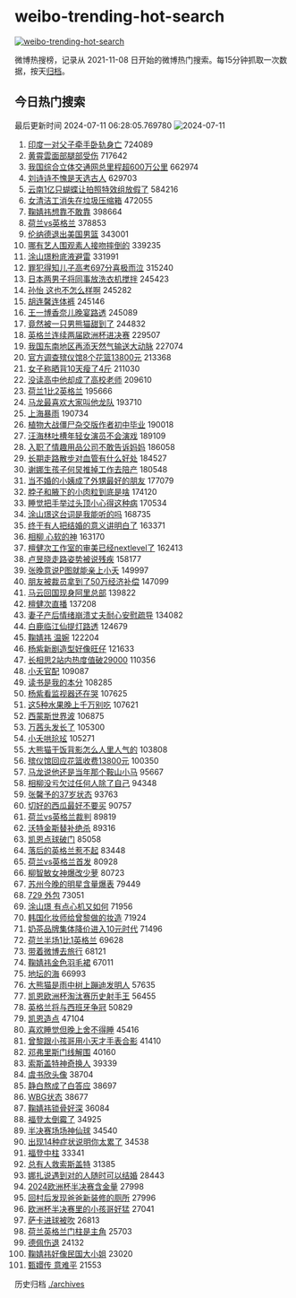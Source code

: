 # weibo-trending-hot-search

[![weibo-trending-hot-search](https://github.com/ameizi/weibo-trending-hot-search/actions/workflows/ci.yml/badge.svg)](https://github.com/ameizi/weibo-trending-hot-search/actions/workflows/ci.yml)

微博热搜榜，记录从 2021-11-08 日开始的微博热门搜索。每15分钟抓取一次数据，按天[归档](./archives)。

## 今日热门搜索

<!-- BEGIN --> 
最后更新时间 2024-07-11 06:28:05.769780 
![2024-07-11](https://imgs-storage.s3.us-east-005.backblazeb2.com/20240711/2024-07-11.png?versionId=4_z8fbbed132d73df8689c40f13_f114077d063939ad8_d20240710_m222805_c005_v0501022_t0033_u01720650485258) 
1. [印度一对父子牵手卧轨身亡](https://s.weibo.com/weibo?q=%23%E5%8D%B0%E5%BA%A6%E4%B8%80%E5%AF%B9%E7%88%B6%E5%AD%90%E7%89%B5%E6%89%8B%E5%8D%A7%E8%BD%A8%E8%BA%AB%E4%BA%A1%23&t=31&band_rank=1&Refer=top) 724089
1. [黄霄雲面部腿部受伤](https://s.weibo.com/weibo?q=%23%E9%BB%84%E9%9C%84%E9%9B%B2%E9%9D%A2%E9%83%A8%E8%85%BF%E9%83%A8%E5%8F%97%E4%BC%A4%23&t=31&band_rank=2&Refer=top) 717642
1. [我国综合立体交通网总里程超600万公里](https://s.weibo.com/weibo?q=%23%E6%88%91%E5%9B%BD%E7%BB%BC%E5%90%88%E7%AB%8B%E4%BD%93%E4%BA%A4%E9%80%9A%E7%BD%91%E6%80%BB%E9%87%8C%E7%A8%8B%E8%B6%85600%E4%B8%87%E5%85%AC%E9%87%8C%23&t=31&band_rank=3&Refer=top) 662974
1. [刘诗诗不愧是天选古人](https://s.weibo.com/weibo?q=%23%E5%88%98%E8%AF%97%E8%AF%97%E4%B8%8D%E6%84%A7%E6%98%AF%E5%A4%A9%E9%80%89%E5%8F%A4%E4%BA%BA%23&t=31&band_rank=4&Refer=top) 629703
1. [云南1亿只蝴蝶让拍照特效组放假了](https://s.weibo.com/weibo?q=%23%E4%BA%91%E5%8D%971%E4%BA%BF%E5%8F%AA%E8%9D%B4%E8%9D%B6%E8%AE%A9%E6%8B%8D%E7%85%A7%E7%89%B9%E6%95%88%E7%BB%84%E6%94%BE%E5%81%87%E4%BA%86%23&t=31&band_rank=5&Refer=top) 584216
1. [女清洁工消失在垃圾压缩箱](https://s.weibo.com/weibo?q=%23%E5%A5%B3%E6%B8%85%E6%B4%81%E5%B7%A5%E6%B6%88%E5%A4%B1%E5%9C%A8%E5%9E%83%E5%9C%BE%E5%8E%8B%E7%BC%A9%E7%AE%B1%23&t=31&band_rank=28&Refer=top) 472055
1. [鞠婧祎想靠不敢靠](https://s.weibo.com/weibo?q=%23%E9%9E%A0%E5%A9%A7%E7%A5%8E%E6%83%B3%E9%9D%A0%E4%B8%8D%E6%95%A2%E9%9D%A0%23&t=31&band_rank=15&Refer=top) 398664
1. [荷兰vs英格兰](https://s.weibo.com/weibo?q=%23%E8%8D%B7%E5%85%B0vs%E8%8B%B1%E6%A0%BC%E5%85%B0%23&t=31&band_rank=40&Refer=top) 378853
1. [伦纳德退出美国男篮](https://s.weibo.com/weibo?q=%23%E4%BC%A6%E7%BA%B3%E5%BE%B7%E9%80%80%E5%87%BA%E7%BE%8E%E5%9B%BD%E7%94%B7%E7%AF%AE%23&t=31&band_rank=6&Refer=top) 343001
1. [哪有艺人围观素人接吻摔倒的](https://s.weibo.com/weibo?q=%23%E5%93%AA%E6%9C%89%E8%89%BA%E4%BA%BA%E5%9B%B4%E8%A7%82%E7%B4%A0%E4%BA%BA%E6%8E%A5%E5%90%BB%E6%91%94%E5%80%92%E7%9A%84%23&t=31&band_rank=7&Refer=top) 339235
1. [涂山璟粉底液避雷](https://s.weibo.com/weibo?q=%23%E6%B6%82%E5%B1%B1%E7%92%9F%E7%B2%89%E5%BA%95%E6%B6%B2%E9%81%BF%E9%9B%B7%23&t=31&band_rank=8&Refer=top) 331991
1. [罪犯得知儿子高考697分喜极而泣](https://s.weibo.com/weibo?q=%23%E7%BD%AA%E7%8A%AF%E5%BE%97%E7%9F%A5%E5%84%BF%E5%AD%90%E9%AB%98%E8%80%83697%E5%88%86%E5%96%9C%E6%9E%81%E8%80%8C%E6%B3%A3%23&t=31&band_rank=9&Refer=top) 315240
1. [日本两男子将同事放洗衣机搅拌](https://s.weibo.com/weibo?q=%23%E6%97%A5%E6%9C%AC%E4%B8%A4%E7%94%B7%E5%AD%90%E5%B0%86%E5%90%8C%E4%BA%8B%E6%94%BE%E6%B4%97%E8%A1%A3%E6%9C%BA%E6%90%85%E6%8B%8C%23&t=31&band_rank=10&Refer=top) 245423
1. [孙怡 这也不怎么样啊](https://s.weibo.com/weibo?q=%E5%AD%99%E6%80%A1%20%E8%BF%99%E4%B9%9F%E4%B8%8D%E6%80%8E%E4%B9%88%E6%A0%B7%E5%95%8A&t=31&band_rank=11&Refer=top) 245282
1. [胡连馨连体裤](https://s.weibo.com/weibo?q=%23%E8%83%A1%E8%BF%9E%E9%A6%A8%E8%BF%9E%E4%BD%93%E8%A3%A4%23&t=31&band_rank=12&Refer=top) 245146
1. [王一博香奈儿晚宴路透](https://s.weibo.com/weibo?q=%23%E7%8E%8B%E4%B8%80%E5%8D%9A%E9%A6%99%E5%A5%88%E5%84%BF%E6%99%9A%E5%AE%B4%E8%B7%AF%E9%80%8F%23&t=31&band_rank=13&Refer=top) 245089
1. [竟然被一只男熊猫甜到了](https://s.weibo.com/weibo?q=%23%E7%AB%9F%E7%84%B6%E8%A2%AB%E4%B8%80%E5%8F%AA%E7%94%B7%E7%86%8A%E7%8C%AB%E7%94%9C%E5%88%B0%E4%BA%86%23&t=31&band_rank=14&Refer=top) 244832
1. [英格兰连续两届欧洲杯进决赛](https://s.weibo.com/weibo?q=%23%E8%8B%B1%E6%A0%BC%E5%85%B0%E8%BF%9E%E7%BB%AD%E4%B8%A4%E5%B1%8A%E6%AC%A7%E6%B4%B2%E6%9D%AF%E8%BF%9B%E5%86%B3%E8%B5%9B%23&t=31&band_rank=9&Refer=top) 229507
1. [我国东南地区再添天然气输送大动脉](https://s.weibo.com/weibo?q=%23%E6%88%91%E5%9B%BD%E4%B8%9C%E5%8D%97%E5%9C%B0%E5%8C%BA%E5%86%8D%E6%B7%BB%E5%A4%A9%E7%84%B6%E6%B0%94%E8%BE%93%E9%80%81%E5%A4%A7%E5%8A%A8%E8%84%89%23&t=31&band_rank=3&Refer=top) 227074
1. [官方调查殡仪馆8个花篮13800元](https://s.weibo.com/weibo?q=%23%E5%AE%98%E6%96%B9%E8%B0%83%E6%9F%A5%E6%AE%A1%E4%BB%AA%E9%A6%868%E4%B8%AA%E8%8A%B1%E7%AF%AE13800%E5%85%83%23&t=31&band_rank=16&Refer=top) 213368
1. [女子称晒背10天瘦了4斤](https://s.weibo.com/weibo?q=%23%E5%A5%B3%E5%AD%90%E7%A7%B0%E6%99%92%E8%83%8C10%E5%A4%A9%E7%98%A6%E4%BA%864%E6%96%A4%23&t=31&band_rank=17&Refer=top) 211030
1. [没读高中他却成了高校老师](https://s.weibo.com/weibo?q=%23%E6%B2%A1%E8%AF%BB%E9%AB%98%E4%B8%AD%E4%BB%96%E5%8D%B4%E6%88%90%E4%BA%86%E9%AB%98%E6%A0%A1%E8%80%81%E5%B8%88%23&t=31&band_rank=30&Refer=top) 209610
1. [荷兰1比2英格兰](https://s.weibo.com/weibo?q=%23%E8%8D%B7%E5%85%B01%E6%AF%942%E8%8B%B1%E6%A0%BC%E5%85%B0%23&t=31&band_rank=2&Refer=top) 195666
1. [马龙最喜欢大家叫他龙队](https://s.weibo.com/weibo?q=%23%E9%A9%AC%E9%BE%99%E6%9C%80%E5%96%9C%E6%AC%A2%E5%A4%A7%E5%AE%B6%E5%8F%AB%E4%BB%96%E9%BE%99%E9%98%9F%23&t=31&band_rank=18&Refer=top) 193710
1. [上海暴雨](https://s.weibo.com/weibo?q=%E4%B8%8A%E6%B5%B7%E6%9A%B4%E9%9B%A8&t=31&band_rank=19&Refer=top) 190734
1. [植物大战僵尸杂交版作者初中毕业](https://s.weibo.com/weibo?q=%23%E6%A4%8D%E7%89%A9%E5%A4%A7%E6%88%98%E5%83%B5%E5%B0%B8%E6%9D%82%E4%BA%A4%E7%89%88%E4%BD%9C%E8%80%85%E5%88%9D%E4%B8%AD%E6%AF%95%E4%B8%9A%23&t=31&band_rank=20&Refer=top) 190018
1. [汪海林吐槽年轻女演员不会演戏](https://s.weibo.com/weibo?q=%23%E6%B1%AA%E6%B5%B7%E6%9E%97%E5%90%90%E6%A7%BD%E5%B9%B4%E8%BD%BB%E5%A5%B3%E6%BC%94%E5%91%98%E4%B8%8D%E4%BC%9A%E6%BC%94%E6%88%8F%23&t=31&band_rank=30&Refer=top) 189109
1. [入职了情趣用品公司不敢告诉妈妈](https://s.weibo.com/weibo?q=%23%E5%85%A5%E8%81%8C%E4%BA%86%E6%83%85%E8%B6%A3%E7%94%A8%E5%93%81%E5%85%AC%E5%8F%B8%E4%B8%8D%E6%95%A2%E5%91%8A%E8%AF%89%E5%A6%88%E5%A6%88%23&t=31&band_rank=21&Refer=top) 186058
1. [长期走路散步对血管有什么好处](https://s.weibo.com/weibo?q=%23%E9%95%BF%E6%9C%9F%E8%B5%B0%E8%B7%AF%E6%95%A3%E6%AD%A5%E5%AF%B9%E8%A1%80%E7%AE%A1%E6%9C%89%E4%BB%80%E4%B9%88%E5%A5%BD%E5%A4%84%23&t=31&band_rank=22&Refer=top) 184527
1. [谢娜生孩子何炅推掉工作去陪产](https://s.weibo.com/weibo?q=%23%E8%B0%A2%E5%A8%9C%E7%94%9F%E5%AD%A9%E5%AD%90%E4%BD%95%E7%82%85%E6%8E%A8%E6%8E%89%E5%B7%A5%E4%BD%9C%E5%8E%BB%E9%99%AA%E4%BA%A7%23&t=31&band_rank=23&Refer=top) 180548
1. [当不婚的小姨成了外甥最好的朋友](https://s.weibo.com/weibo?q=%23%E5%BD%93%E4%B8%8D%E5%A9%9A%E7%9A%84%E5%B0%8F%E5%A7%A8%E6%88%90%E4%BA%86%E5%A4%96%E7%94%A5%E6%9C%80%E5%A5%BD%E7%9A%84%E6%9C%8B%E5%8F%8B%23&t=31&band_rank=24&Refer=top) 177079
1. [脖子和腋下的小肉粒到底是啥](https://s.weibo.com/weibo?q=%23%E8%84%96%E5%AD%90%E5%92%8C%E8%85%8B%E4%B8%8B%E7%9A%84%E5%B0%8F%E8%82%89%E7%B2%92%E5%88%B0%E5%BA%95%E6%98%AF%E5%95%A5%23&t=31&band_rank=25&Refer=top) 174120
1. [睡觉把手举过头顶小心得这种病](https://s.weibo.com/weibo?q=%23%E7%9D%A1%E8%A7%89%E6%8A%8A%E6%89%8B%E4%B8%BE%E8%BF%87%E5%A4%B4%E9%A1%B6%E5%B0%8F%E5%BF%83%E5%BE%97%E8%BF%99%E7%A7%8D%E7%97%85%23&t=31&band_rank=26&Refer=top) 170534
1. [涂山璟这台词是我能听的吗](https://s.weibo.com/weibo?q=%E6%B6%82%E5%B1%B1%E7%92%9F%E8%BF%99%E5%8F%B0%E8%AF%8D%E6%98%AF%E6%88%91%E8%83%BD%E5%90%AC%E7%9A%84%E5%90%97&t=31&band_rank=27&Refer=top) 168735
1. [终于有人把结婚的意义讲明白了](https://s.weibo.com/weibo?q=%23%E7%BB%88%E4%BA%8E%E6%9C%89%E4%BA%BA%E6%8A%8A%E7%BB%93%E5%A9%9A%E7%9A%84%E6%84%8F%E4%B9%89%E8%AE%B2%E6%98%8E%E7%99%BD%E4%BA%86%23&t=31&band_rank=29&Refer=top) 163371
1. [相柳 心软的神](https://s.weibo.com/weibo?q=%E7%9B%B8%E6%9F%B3%20%E5%BF%83%E8%BD%AF%E7%9A%84%E7%A5%9E&t=31&band_rank=31&Refer=top) 163170
1. [檀健次工作室的审美已经nextlevel了](https://s.weibo.com/weibo?q=%23%E6%AA%80%E5%81%A5%E6%AC%A1%E5%B7%A5%E4%BD%9C%E5%AE%A4%E7%9A%84%E5%AE%A1%E7%BE%8E%E5%B7%B2%E7%BB%8Fnextlevel%E4%BA%86%23&t=31&band_rank=15&Refer=top) 162413
1. [卢昱晓走路姿势被说残疾](https://s.weibo.com/weibo?q=%23%E5%8D%A2%E6%98%B1%E6%99%93%E8%B5%B0%E8%B7%AF%E5%A7%BF%E5%8A%BF%E8%A2%AB%E8%AF%B4%E6%AE%8B%E7%96%BE%23&t=31&band_rank=32&Refer=top) 158177
1. [张晚意说P图就能亲上小夭](https://s.weibo.com/weibo?q=%23%E5%BC%A0%E6%99%9A%E6%84%8F%E8%AF%B4P%E5%9B%BE%E5%B0%B1%E8%83%BD%E4%BA%B2%E4%B8%8A%E5%B0%8F%E5%A4%AD%23&t=31&band_rank=33&Refer=top) 149997
1. [朋友被裁员拿到了50万经济补偿](https://s.weibo.com/weibo?q=%23%E6%9C%8B%E5%8F%8B%E8%A2%AB%E8%A3%81%E5%91%98%E6%8B%BF%E5%88%B0%E4%BA%8650%E4%B8%87%E7%BB%8F%E6%B5%8E%E8%A1%A5%E5%81%BF%23&t=31&band_rank=34&Refer=top) 147099
1. [马云回国现身阿里总部](https://s.weibo.com/weibo?q=%23%E9%A9%AC%E4%BA%91%E5%9B%9E%E5%9B%BD%E7%8E%B0%E8%BA%AB%E9%98%BF%E9%87%8C%E6%80%BB%E9%83%A8%23&t=31&band_rank=35&Refer=top) 139822
1. [檀健次直播](https://s.weibo.com/weibo?q=%23%E6%AA%80%E5%81%A5%E6%AC%A1%E7%9B%B4%E6%92%AD%23&t=31&band_rank=36&Refer=top) 137208
1. [妻子产后情绪崩溃丈夫耐心安慰疏导](https://s.weibo.com/weibo?q=%23%E5%A6%BB%E5%AD%90%E4%BA%A7%E5%90%8E%E6%83%85%E7%BB%AA%E5%B4%A9%E6%BA%83%E4%B8%88%E5%A4%AB%E8%80%90%E5%BF%83%E5%AE%89%E6%85%B0%E7%96%8F%E5%AF%BC%23&t=31&band_rank=15&Refer=top) 134082
1. [白鹿临江仙提灯路透](https://s.weibo.com/weibo?q=%23%E7%99%BD%E9%B9%BF%E4%B8%B4%E6%B1%9F%E4%BB%99%E6%8F%90%E7%81%AF%E8%B7%AF%E9%80%8F%23&t=31&band_rank=37&Refer=top) 124679
1. [鞠婧祎 温婉](https://s.weibo.com/weibo?q=%E9%9E%A0%E5%A9%A7%E7%A5%8E%20%E6%B8%A9%E5%A9%89&t=31&band_rank=38&Refer=top) 122204
1. [杨紫新剧造型好像旺仔](https://s.weibo.com/weibo?q=%23%E6%9D%A8%E7%B4%AB%E6%96%B0%E5%89%A7%E9%80%A0%E5%9E%8B%E5%A5%BD%E5%83%8F%E6%97%BA%E4%BB%94%23&t=31&band_rank=39&Refer=top) 121633
1. [长相思2站内热度值破29000](https://s.weibo.com/weibo?q=%23%E9%95%BF%E7%9B%B8%E6%80%9D2%E7%AB%99%E5%86%85%E7%83%AD%E5%BA%A6%E5%80%BC%E7%A0%B429000%23&t=31&band_rank=41&Refer=top) 110356
1. [小夭官配](https://s.weibo.com/weibo?q=%E5%B0%8F%E5%A4%AD%E5%AE%98%E9%85%8D&t=31&band_rank=35&Refer=top) 109087
1. [读书是我的本分](https://s.weibo.com/weibo?q=%E8%AF%BB%E4%B9%A6%E6%98%AF%E6%88%91%E7%9A%84%E6%9C%AC%E5%88%86&t=31&band_rank=42&Refer=top) 108285
1. [杨紫看监视器还在哭](https://s.weibo.com/weibo?q=%23%E6%9D%A8%E7%B4%AB%E7%9C%8B%E7%9B%91%E8%A7%86%E5%99%A8%E8%BF%98%E5%9C%A8%E5%93%AD%23&t=31&band_rank=44&Refer=top) 107625
1. [这5种水果晚上千万别吃](https://s.weibo.com/weibo?q=%23%E8%BF%995%E7%A7%8D%E6%B0%B4%E6%9E%9C%E6%99%9A%E4%B8%8A%E5%8D%83%E4%B8%87%E5%88%AB%E5%90%83%23&t=31&band_rank=43&Refer=top) 107621
1. [西蒙斯世界波](https://s.weibo.com/weibo?q=%23%E8%A5%BF%E8%92%99%E6%96%AF%E4%B8%96%E7%95%8C%E6%B3%A2%23&t=31&band_rank=4&Refer=top) 106875
1. [万茜头发长了](https://s.weibo.com/weibo?q=%23%E4%B8%87%E8%8C%9C%E5%A4%B4%E5%8F%91%E9%95%BF%E4%BA%86%23&t=31&band_rank=45&Refer=top) 105300
1. [小夭哄玱玹](https://s.weibo.com/weibo?q=%23%E5%B0%8F%E5%A4%AD%E5%93%84%E7%8E%B1%E7%8E%B9%23&t=31&band_rank=46&Refer=top) 105271
1. [大熊猫干饭背影怎么人里人气的](https://s.weibo.com/weibo?q=%23%E5%A4%A7%E7%86%8A%E7%8C%AB%E5%B9%B2%E9%A5%AD%E8%83%8C%E5%BD%B1%E6%80%8E%E4%B9%88%E4%BA%BA%E9%87%8C%E4%BA%BA%E6%B0%94%E7%9A%84%23&t=31&band_rank=10&Refer=top) 103808
1. [殡仪馆回应花篮收费13800元](https://s.weibo.com/weibo?q=%23%E6%AE%A1%E4%BB%AA%E9%A6%86%E5%9B%9E%E5%BA%94%E8%8A%B1%E7%AF%AE%E6%94%B6%E8%B4%B913800%E5%85%83%23&t=31&band_rank=47&Refer=top) 100350
1. [马龙说他还是当年那个鞍山小马](https://s.weibo.com/weibo?q=%23%E9%A9%AC%E9%BE%99%E8%AF%B4%E4%BB%96%E8%BF%98%E6%98%AF%E5%BD%93%E5%B9%B4%E9%82%A3%E4%B8%AA%E9%9E%8D%E5%B1%B1%E5%B0%8F%E9%A9%AC%23&t=31&band_rank=48&Refer=top) 95667
1. [相柳没亏欠过任何人除了自己](https://s.weibo.com/weibo?q=%23%E7%9B%B8%E6%9F%B3%E6%B2%A1%E4%BA%8F%E6%AC%A0%E8%BF%87%E4%BB%BB%E4%BD%95%E4%BA%BA%E9%99%A4%E4%BA%86%E8%87%AA%E5%B7%B1%23&t=31&band_rank=38&Refer=top) 94348
1. [张馨予的37岁状态](https://s.weibo.com/weibo?q=%23%E5%BC%A0%E9%A6%A8%E4%BA%88%E7%9A%8437%E5%B2%81%E7%8A%B6%E6%80%81%23&t=31&band_rank=49&Refer=top) 93763
1. [切好的西瓜最好不要买](https://s.weibo.com/weibo?q=%23%E5%88%87%E5%A5%BD%E7%9A%84%E8%A5%BF%E7%93%9C%E6%9C%80%E5%A5%BD%E4%B8%8D%E8%A6%81%E4%B9%B0%23&t=31&band_rank=50&Refer=top) 90757
1. [荷兰vs英格兰裁判](https://s.weibo.com/weibo?q=%23%E8%8D%B7%E5%85%B0vs%E8%8B%B1%E6%A0%BC%E5%85%B0%E8%A3%81%E5%88%A4%23&t=31&band_rank=11&Refer=top) 89819
1. [沃特金斯替补绝杀](https://s.weibo.com/weibo?q=%23%E6%B2%83%E7%89%B9%E9%87%91%E6%96%AF%E6%9B%BF%E8%A1%A5%E7%BB%9D%E6%9D%80%23&t=31&band_rank=5&Refer=top) 89316
1. [凯恩点球破门](https://s.weibo.com/weibo?q=%23%E5%87%AF%E6%81%A9%E7%82%B9%E7%90%83%E7%A0%B4%E9%97%A8%23&t=31&band_rank=13&Refer=top) 85058
1. [落后的英格兰惹不起](https://s.weibo.com/weibo?q=%23%E8%90%BD%E5%90%8E%E7%9A%84%E8%8B%B1%E6%A0%BC%E5%85%B0%E6%83%B9%E4%B8%8D%E8%B5%B7%23&t=31&band_rank=38&Refer=top) 83448
1. [荷兰vs英格兰首发](https://s.weibo.com/weibo?q=%23%E8%8D%B7%E5%85%B0vs%E8%8B%B1%E6%A0%BC%E5%85%B0%E9%A6%96%E5%8F%91%23&t=31&band_rank=39&Refer=top) 80928
1. [柳智敏女神爆改少萝](https://s.weibo.com/weibo?q=%23%E6%9F%B3%E6%99%BA%E6%95%8F%E5%A5%B3%E7%A5%9E%E7%88%86%E6%94%B9%E5%B0%91%E8%90%9D%23&t=31&band_rank=30&Refer=top) 80723
1. [苏州今晚的明星含量爆表](https://s.weibo.com/weibo?q=%23%E8%8B%8F%E5%B7%9E%E4%BB%8A%E6%99%9A%E7%9A%84%E6%98%8E%E6%98%9F%E5%90%AB%E9%87%8F%E7%88%86%E8%A1%A8%23&t=31&band_rank=50&Refer=top) 79449
1. [729 外包](https://s.weibo.com/weibo?q=729%20%E5%A4%96%E5%8C%85&t=31&band_rank=37&Refer=top) 73051
1. [涂山璟 有点心机又如何](https://s.weibo.com/weibo?q=%E6%B6%82%E5%B1%B1%E7%92%9F%20%E6%9C%89%E7%82%B9%E5%BF%83%E6%9C%BA%E5%8F%88%E5%A6%82%E4%BD%95&t=31&band_rank=49&Refer=top) 71956
1. [韩国化妆师给曾黎做的妆造](https://s.weibo.com/weibo?q=%23%E9%9F%A9%E5%9B%BD%E5%8C%96%E5%A6%86%E5%B8%88%E7%BB%99%E6%9B%BE%E9%BB%8E%E5%81%9A%E7%9A%84%E5%A6%86%E9%80%A0%23&t=31&band_rank=50&Refer=top) 71924
1. [奶茶品牌集体降价进入10元时代](https://s.weibo.com/weibo?q=%23%E5%A5%B6%E8%8C%B6%E5%93%81%E7%89%8C%E9%9B%86%E4%BD%93%E9%99%8D%E4%BB%B7%E8%BF%9B%E5%85%A510%E5%85%83%E6%97%B6%E4%BB%A3%23&t=31&band_rank=46&Refer=top) 71496
1. [荷兰半场1比1英格兰](https://s.weibo.com/weibo?q=%23%E8%8D%B7%E5%85%B0%E5%8D%8A%E5%9C%BA1%E6%AF%941%E8%8B%B1%E6%A0%BC%E5%85%B0%23&t=31&band_rank=11&Refer=top) 69628
1. [带着微博去旅行](https://s.weibo.com/weibo?q=%E5%B8%A6%E7%9D%80%E5%BE%AE%E5%8D%9A%E5%8E%BB%E6%97%85%E8%A1%8C&t=31&band_rank=15&Refer=top) 68121
1. [鞠婧祎金色羽毛裙](https://s.weibo.com/weibo?q=%23%E9%9E%A0%E5%A9%A7%E7%A5%8E%E9%87%91%E8%89%B2%E7%BE%BD%E6%AF%9B%E8%A3%99%23&t=31&band_rank=47&Refer=top) 67011
1. [地坛的海](https://s.weibo.com/weibo?q=%E5%9C%B0%E5%9D%9B%E7%9A%84%E6%B5%B7&t=31&band_rank=50&Refer=top) 66993
1. [大熊猫是雨中树上蹦迪发明人](https://s.weibo.com/weibo?q=%23%E5%A4%A7%E7%86%8A%E7%8C%AB%E6%98%AF%E9%9B%A8%E4%B8%AD%E6%A0%91%E4%B8%8A%E8%B9%A6%E8%BF%AA%E5%8F%91%E6%98%8E%E4%BA%BA%23&t=31&band_rank=20&Refer=top) 57635
1. [凯恩欧洲杯淘汰赛历史射手王](https://s.weibo.com/weibo?q=%23%E5%87%AF%E6%81%A9%E6%AC%A7%E6%B4%B2%E6%9D%AF%E6%B7%98%E6%B1%B0%E8%B5%9B%E5%8E%86%E5%8F%B2%E5%B0%84%E6%89%8B%E7%8E%8B%23&t=31&band_rank=15&Refer=top) 56455
1. [英格兰将与西班牙争冠](https://s.weibo.com/weibo?q=%23%E8%8B%B1%E6%A0%BC%E5%85%B0%E5%B0%86%E4%B8%8E%E8%A5%BF%E7%8F%AD%E7%89%99%E4%BA%89%E5%86%A0%23&t=31&band_rank=25&Refer=top) 50829
1. [凯恩造点](https://s.weibo.com/weibo?q=%23%E5%87%AF%E6%81%A9%E9%80%A0%E7%82%B9%23&t=31&band_rank=18&Refer=top) 47104
1. [喜欢睡觉但晚上舍不得睡](https://s.weibo.com/weibo?q=%23%E5%96%9C%E6%AC%A2%E7%9D%A1%E8%A7%89%E4%BD%86%E6%99%9A%E4%B8%8A%E8%88%8D%E4%B8%8D%E5%BE%97%E7%9D%A1%23&t=31&band_rank=36&Refer=top) 45416
1. [曾黎跟小孩哥用小天才手表合影](https://s.weibo.com/weibo?q=%23%E6%9B%BE%E9%BB%8E%E8%B7%9F%E5%B0%8F%E5%AD%A9%E5%93%A5%E7%94%A8%E5%B0%8F%E5%A4%A9%E6%89%8D%E6%89%8B%E8%A1%A8%E5%90%88%E5%BD%B1%23&t=31&band_rank=43&Refer=top) 41410
1. [邓弗里斯门线解围](https://s.weibo.com/weibo?q=%23%E9%82%93%E5%BC%97%E9%87%8C%E6%96%AF%E9%97%A8%E7%BA%BF%E8%A7%A3%E5%9B%B4%23&t=31&band_rank=12&Refer=top) 40160
1. [索斯盖特神奇换人](https://s.weibo.com/weibo?q=%23%E7%B4%A2%E6%96%AF%E7%9B%96%E7%89%B9%E7%A5%9E%E5%A5%87%E6%8D%A2%E4%BA%BA%23&t=31&band_rank=18&Refer=top) 39339
1. [虞书欣头像](https://s.weibo.com/weibo?q=%E8%99%9E%E4%B9%A6%E6%AC%A3%E5%A4%B4%E5%83%8F&t=31&band_rank=38&Refer=top) 38704
1. [静白熬成了白答应](https://s.weibo.com/weibo?q=%23%E9%9D%99%E7%99%BD%E7%86%AC%E6%88%90%E4%BA%86%E7%99%BD%E7%AD%94%E5%BA%94%23&t=31&band_rank=42&Refer=top) 38697
1. [WBG状态](https://s.weibo.com/weibo?q=WBG%E7%8A%B6%E6%80%81&t=31&band_rank=43&Refer=top) 38677
1. [鞠婧祎锁骨好深](https://s.weibo.com/weibo?q=%23%E9%9E%A0%E5%A9%A7%E7%A5%8E%E9%94%81%E9%AA%A8%E5%A5%BD%E6%B7%B1%23&t=31&band_rank=45&Refer=top) 36084
1. [福登太倒霉了](https://s.weibo.com/weibo?q=%23%E7%A6%8F%E7%99%BB%E5%A4%AA%E5%80%92%E9%9C%89%E4%BA%86%23&t=31&band_rank=40&Refer=top) 34925
1. [半决赛场场神仙球](https://s.weibo.com/weibo?q=%23%E5%8D%8A%E5%86%B3%E8%B5%9B%E5%9C%BA%E5%9C%BA%E7%A5%9E%E4%BB%99%E7%90%83%23&t=31&band_rank=39&Refer=top) 34540
1. [出现14种症状说明你太累了](https://s.weibo.com/weibo?q=%23%E5%87%BA%E7%8E%B014%E7%A7%8D%E7%97%87%E7%8A%B6%E8%AF%B4%E6%98%8E%E4%BD%A0%E5%A4%AA%E7%B4%AF%E4%BA%86%23&t=31&band_rank=44&Refer=top) 34538
1. [福登中柱](https://s.weibo.com/weibo?q=%23%E7%A6%8F%E7%99%BB%E4%B8%AD%E6%9F%B1%23&t=31&band_rank=25&Refer=top) 33341
1. [总有人救索斯盖特](https://s.weibo.com/weibo?q=%23%E6%80%BB%E6%9C%89%E4%BA%BA%E6%95%91%E7%B4%A2%E6%96%AF%E7%9B%96%E7%89%B9%23&t=31&band_rank=43&Refer=top) 31385
1. [娜扎说遇到对的人随时可以结婚](https://s.weibo.com/weibo?q=%23%E5%A8%9C%E6%89%8E%E8%AF%B4%E9%81%87%E5%88%B0%E5%AF%B9%E7%9A%84%E4%BA%BA%E9%9A%8F%E6%97%B6%E5%8F%AF%E4%BB%A5%E7%BB%93%E5%A9%9A%23&t=31&band_rank=44&Refer=top) 28443
1. [2024欧洲杯半决赛含金量](https://s.weibo.com/weibo?q=%232024%E6%AC%A7%E6%B4%B2%E6%9D%AF%E5%8D%8A%E5%86%B3%E8%B5%9B%E5%90%AB%E9%87%91%E9%87%8F%23&t=31&band_rank=49&Refer=top) 27998
1. [回村后发现爸爸新装修的厕所](https://s.weibo.com/weibo?q=%23%E5%9B%9E%E6%9D%91%E5%90%8E%E5%8F%91%E7%8E%B0%E7%88%B8%E7%88%B8%E6%96%B0%E8%A3%85%E4%BF%AE%E7%9A%84%E5%8E%95%E6%89%80%23&t=31&band_rank=46&Refer=top) 27996
1. [欧洲杯半决赛里的小孩哥好猛](https://s.weibo.com/weibo?q=%23%E6%AC%A7%E6%B4%B2%E6%9D%AF%E5%8D%8A%E5%86%B3%E8%B5%9B%E9%87%8C%E7%9A%84%E5%B0%8F%E5%AD%A9%E5%93%A5%E5%A5%BD%E7%8C%9B%23&t=31&band_rank=32&Refer=top) 27041
1. [萨卡进球被吹](https://s.weibo.com/weibo?q=%23%E8%90%A8%E5%8D%A1%E8%BF%9B%E7%90%83%E8%A2%AB%E5%90%B9%23&t=31&band_rank=27&Refer=top) 26813
1. [荷兰英格兰门柱是主角](https://s.weibo.com/weibo?q=%23%E8%8D%B7%E5%85%B0%E8%8B%B1%E6%A0%BC%E5%85%B0%E9%97%A8%E6%9F%B1%E6%98%AF%E4%B8%BB%E8%A7%92%23&t=31&band_rank=33&Refer=top) 25703
1. [德佩伤退](https://s.weibo.com/weibo?q=%23%E5%BE%B7%E4%BD%A9%E4%BC%A4%E9%80%80%23&t=31&band_rank=30&Refer=top) 24132
1. [鞠婧祎好像民国大小姐](https://s.weibo.com/weibo?q=%23%E9%9E%A0%E5%A9%A7%E7%A5%8E%E5%A5%BD%E5%83%8F%E6%B0%91%E5%9B%BD%E5%A4%A7%E5%B0%8F%E5%A7%90%23&t=31&band_rank=50&Refer=top) 23020
1. [甄嬛传 意难平](https://s.weibo.com/weibo?q=%E7%94%84%E5%AC%9B%E4%BC%A0%20%E6%84%8F%E9%9A%BE%E5%B9%B3&t=31&band_rank=48&Refer=top) 21553
<!-- END -->

历史归档 [./archives](./archives)

